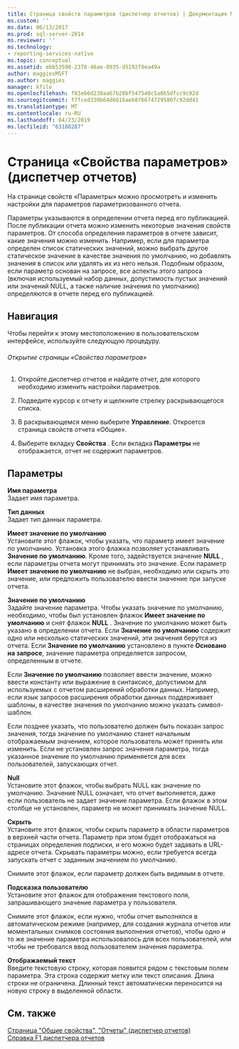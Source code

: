 ```yaml
---
title: Страница свойств параметров (диспетчер отчетов) | Документация Майкрософт
ms.custom: ''
ms.date: 06/13/2017
ms.prod: sql-server-2014
ms.reviewer: ''
ms.technology:
- reporting-services-native
ms.topic: conceptual
ms.assetid: ebb53598-2378-46ae-8935-d5192f8ea49a
author: maggiesMSFT
ms.author: maggies
manager: kfile
ms.openlocfilehash: f83e66d238aa67b28bf547540c5a6b5dfcc9c92d
ms.sourcegitcommit: f7fced330b64d6616aeb8766747295807c92dd41
ms.translationtype: MT
ms.contentlocale: ru-RU
ms.lasthandoff: 04/23/2019
ms.locfileid: "63188287"
---
```

# <a name="parameters-properties-page-report-manager"></a>Страница «Свойства параметров» (диспетчер отчетов)
  На странице свойств «Параметры» можно просмотреть и изменить настройки для параметров параметризованного отчета.  
  
 Параметры указываются в определении отчета перед его публикацией. После публикации отчета можно изменить некоторые значения свойств параметров. От способа определения параметров в отчете зависит, какие значения можно изменить. Например, если для параметра определен список статических значений, можно выбрать другое статическое значение в качестве значения по умолчанию, но добавлять значения в список или удалять их из него нельзя. Подобным образом, если параметр основан на запросе, все аспекты этого запроса (включая используемый набор данных, допустимость пустых значений или значений NULL, а также наличие значения по умолчанию) определяются в отчете перед его публикацией.  
  
## <a name="navigation"></a>Навигация  
 Чтобы перейти к этому местоположению в пользовательском интерфейсе, используйте следующую процедуру.  
  
###### <a name="to-open-the-parameters-properties-page"></a>Открытие страницы «Свойства параметров»  
  
1.  Откройте диспетчер отчетов и найдите отчет, для которого необходимо изменить настройки параметров.  
  
2.  Подведите курсор к отчету и щелкните стрелку раскрывающегося списка.  
  
3.  В раскрывающемся меню выберите **Управление**. Откроется страница свойств отчета «Общие».  
  
4.  Выберите вкладку **Свойства** . Если вкладка **Параметры** не отображается, отчет не содержит параметров.  
  
## <a name="options"></a>Параметры  
 **Имя параметра**  
 Задает имя параметра.  
  
 **Тип данных**  
 Задает тип данных параметра.  
  
 **Имеет значение по умолчанию**  
 Установите этот флажок, чтобы указать, что параметр имеет значение по умолчанию. Установка этого флажка позволяет устанавливать **Значение по умолчанию**. Кроме того, задействуется значение **NULL** , если параметры отчета могут принимать это значение. Если параметр **Имеет значение по умолчанию** не выбран, необходимо или скрыть это значение, или предложить пользователю ввести значение при запуске отчета.  
  
 **Значение по умолчанию**  
 Задайте значение параметра. Чтобы указать значение по умолчанию, необходимо, чтобы был установлен флажок **Имеет значение по умолчанию** и снят флажок **NULL** . Значение по умолчанию может быть указано в определении отчета. Если **Значение по умолчанию** содержит одно или несколько статических значений, эти значения берутся из отчета. Если **Значение по умолчанию** установлено в пункте **Основано на запросе**, значение параметра определяется запросом, определенным в отчете.  
  
 Если **Значение по умолчанию** позволяет ввести значение, можно ввести константу или выражение в синтаксисе, допустимом для используемых с отчетом расширений обработки данных. Например, если язык запросов расширения обработки данных поддерживает шаблоны, в качестве значения по умолчанию можно указать символ-шаблон.  
  
 Если позднее указать, что пользователю должен быть показан запрос значения, тогда значение по умолчанию станет начальным отображаемым значением, которое пользователь может принять или изменить. Если не установлен запрос значения параметра, тогда указанное значение по умолчанию применяется для всех пользователей, запускающих отчет.  
  
 **Null**  
 Установите этот флажок, чтобы выбрать NULL как значение по умолчанию. Значение NULL означает, что отчет выполняется, даже если пользователь не задает значение параметра. Если флажок в этом столбце не установлен, параметр не может принимать значение NULL.  
  
 **Скрыть**  
 Установите этот флажок, чтобы скрыть параметр в области параметров в верхней части отчета. Параметр при этом будет отображаться на страницах определения подписки, и его можно будет задавать в URL-адресе отчета. Скрывать параметры можно, если требуется всегда запускать отчет с заданным значением по умолчанию.  
  
 Снимите этот флажок, если параметр должен быть видимым в отчете.  
  
 **Подсказка пользователю**  
 Установите этот флажок для отображения текстового поля, запрашивающего значение параметра у пользователя.  
  
 Снимите этот флажок, если нужно, чтобы отчет выполнялся в автоматическом режиме (например, для создания журнала отчетов или моментальных снимков состояния выполнения отчетов), чтобы одно и то же значение параметра использовалось для всех пользователей, или чтобы не требовался ввод пользователем значения параметра.  
  
 **Отображаемый текст**  
 Введите текстовую строку, которая появится рядом с текстовым полем параметра. Эта строка содержит метку или текст описания. Длина строки не ограничена. Длинный текст автоматически переносится на новую строку в выделенной области.  
  
## <a name="see-also"></a>См. также  
 [Страница "Общие свойства", "Отчеты" (диспетчер отчетов)](../../2014/reporting-services/general-properties-page-reports-report-manager.md)   
 [Справка F1 диспетчера отчетов](../../2014/reporting-services/report-manager-f1-help.md)  
  
  
